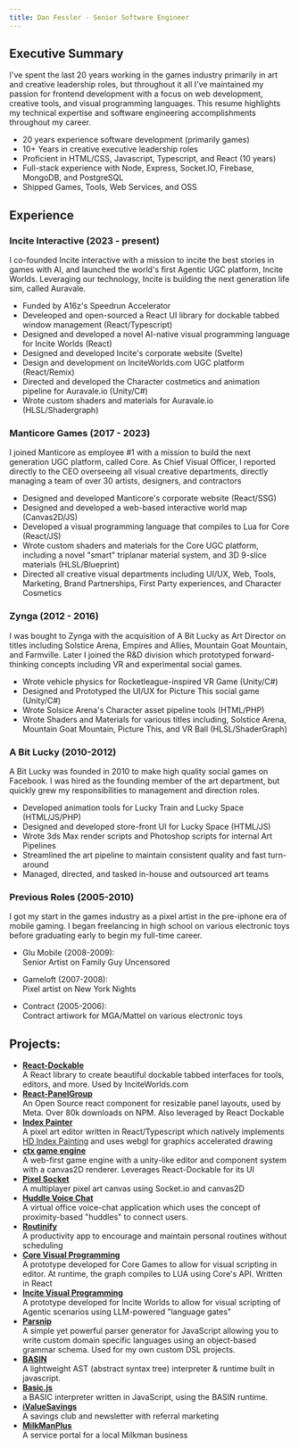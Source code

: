 ```yaml
---
title: Dan Fessler - Senior Software Engineer
---
```


## Executive Summary

I've spent the last 20 years working in the games industry primarily in art and creative leadership roles, but throughout it all I've maintained my passion for frontend development with a focus on web development, creative tools, and visual programming languages. This resume highlights my technical expertise and software engineering accomplishments throughout my career.

- 20 years experience software development (primarily games)
- 10+ Years in creative executive leadership roles
- Proficient in HTML/CSS, Javascript, Typescript, and React (10 years)
- Full-stack experience with Node, Express, Socket.IO, Firebase, MongoDB, and PostgreSQL
- Shipped Games, Tools, Web Services, and OSS

## Experience

### Incite Interactive (2023 - present)

I co-founded Incite interactive with a mission to incite the best stories in games with AI, and launched the world's first Agentic UGC platform, Incite Worlds. Leveraging our technology, Incite is building the next generation life sim, called Auravale.

- Funded by A16z's Speedrun Accelerator
- Develeoped and open-sourced a React UI library for dockable tabbed window management (React/Typescript)
- Designed and developed a novel AI-native visual programming language for Incite Worlds (React)
- Designed and developed Incite's corporate website (Svelte)
- Design and development on InciteWorlds.com UGC platform (React/Remix)
- Directed and developed the Character costmetics and animation pipeline for Auravale.io (Unity/C#)
- Wrote custom shaders and materials for Auravale.io (HLSL/Shadergraph)

### Manticore Games (2017 - 2023)

I joined Manticore as employee #1 with a mission to build the next generation UGC platform, called Core. As Chief Visual Officer, I reported directly to the CEO overseeing all visual creative departments, directly managing a team of over 30 artists, designers, and contractors

- Designed and developed Manticore's corporate website (React/SSG)
- Designed and developed a web-based interactive world map (Canvas2D/JS)
- Developed a visual programming language that compiles to Lua for Core (React/JS)
- Wrote custom shaders and materials for the Core UGC platform, including a novel "smart" triplanar material system, and 3D 9-slice materials (HLSL/Blueprint)
- Directed all creative visual departments including UI/UX, Web, Tools, Marketing, Brand Partnerships, First Party experiences, and Character Cosmetics

### Zynga (2012 - 2016)

I was bought to Zynga with the acquisition of A Bit Lucky as Art Director on titles including Solstice Arena, Empires and Allies, Mountain Goat Mountain, and Farmville. Later I joined the R&D division which prototyped forward-thinking concepts including VR and experimental social games.

- Wrote vehicle physics for Rocketleague-inspired VR Game (Unity/C#)
- Designed and Prototyped the UI/UX for Picture This social game (Unity/C#)
- Wrote Solsice Arena's Character asset pipeline tools (HTML/PHP)
- Wrote Shaders and Materials for various titles including, Solstice Arena, Mountain Goat Mountain, Picture This, and VR Ball (HLSL/ShaderGraph)

### A Bit Lucky (2010-2012)

A Bit Lucky was founded in 2010 to make high quality social games on Facebook. I was hired as the founding member of the art department, but quickly grew my responsibilities to management and direction roles.

- Developed animation tools for Lucky Train and Lucky Space (HTML/JS/PHP)
- Designed and developed store-front UI for Lucky Space (HTML/JS)
- Wrote 3ds Max render scripts and Photoshop scripts for internal Art Pipelines
- Streamlined the art pipeline to maintain consistent quality and fast turn-around
- Managed, directed, and tasked in-house and outsourced art teams

### Previous Roles (2005-2010)

I got my start in the games industry as a pixel artist in the pre-iphone era of mobile gaming. I began freelancing in high school on various electronic toys before graduating early to begin my full-time career.

- Glu Mobile (2008-2009):  
  Senior Artist on Family Guy Uncensored

- Gameloft (2007-2008):  
  Pixel artist on New York Nights
- Contract (2005-2006):  
  Contract artiwork for MGA/Mattel on various electronic toys

## Projects:

- **[React-Dockable](https://github.com/danfessler/react-dockable)**  
  A React library to create beautiful dockable tabbed interfaces for tools, editors, and more. Used by InciteWorlds.com
- **[React-PanelGroup](https://github.com/danfessler/react-panelgroup)**  
  An Open Source react component for resizable panel layouts, used by Meta. Over 80k downloads on NPM. Also leveraged by React Dockable
- **[Index Painter](https://index-painter-2.netlify.app/)**  
  A pixel art editor written in React/Typescript which natively implements [HD Index Painting](http://danfessler.com/blog/hd-index-painting-in-photoshop) and uses webgl for graphics accelerated drawing
- **[ctx game engine](https://github.com/DanFessler/ctx-game)**  
   A web-first game engine with a unity-like editor and component system with a canvas2D renderer. Leverages React-Dockable for its UI
- **[Pixel Socket](pixel-socket.onrender.com)**  
  A multiplayer pixel art canvas using Socket.io and canvas2D
- **[Huddle Voice Chat](https://x.com/DanFessler/status/1571025513644457984/video/1)**  
  A virtual office voice-chat application which uses the concept of proximity-based "huddles" to connect users.
- **[Routinify](https://x.com/DanFessler/status/1079628876756611073/photo/1)**  
  A productivity app to encourage and maintain personal routines without scheduling
- **[Core Visual Programming](https://coreflow.netlify.app/)**  
  A prototype developed for Core Games to allow for visual scripting in editor. At runtime, the graph compiles to LUA using Core's API. Written in React
- **[Incite Visual Programming](https://x.com/DanFessler/status/1781069066717028644/video/1)**  
  A prototype developed for Incite Worlds to allow for visual scripting of Agentic scenarios using LLM-powered "language gates"
- **[Parsnip](https://github.com/DanFessler/parsnip)**  
  A simple yet powerful parser generator for JavaScript allowing you to write custom domain specific languages using an object-based grammar schema. Used for my own custom DSL projects.
- **[BASIN](https://github.com/DanFessler/basin)**  
  A lightweight AST (abstract syntax tree) interpreter & runtime built in javascript.
- **[Basic.js](https://github.com/DanFessler/basic.js)**  
  a BASIC interpreter written in JavaScript, using the BASIN runtime.
- **[iValueSavings](https://ivaluesavings.com)**  
  A savings club and newsletter with referral marketing
- **[MilkManPlus](https://milkmanplus.com)**  
  A service portal for a local Milkman business
